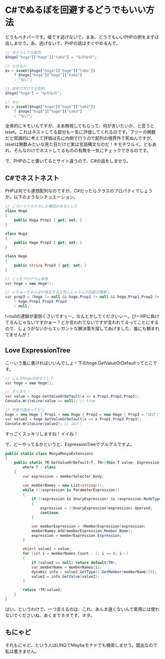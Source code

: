 # C#でぬるぽを回避するどうでもいい方法

どうもペチパーです。嘘です逃げないで。まあ、どうでもいいPHPの例をまずは出しませう。あ、逃げないで、PHPの話はすぐやめるんで。

```php
// ネストしてる配列
$hoge["huga"]["hage"]["tako"] = "なのなの";

// なのなの
$v = isset($hoge["huga"]["hage"]["tako"])
    ? $hoge["huga"]["hage"]["tako"]
    : "ない";

// 途中で欠けてる配列
$hoge["huga"] = "なのなの";

// ない
$v = isset($hoge["huga"]["hage"]["tako"])
    ? $hoge["huga"]["hage"]["tako"]
    : "ない";
```

全体的にキモいんですが、まあ無視してもらって、何が言いたいか、と言うとisset。これはネストしてる部分も一気に評価してくれるのです。フツーの関数だと常識的に考えて評価は先に内側で行うので配列の境界外で死ぬんですが、issetは関数みたいな見た目だけど実は言語構文なのだ！キモチワルイ。ともあれ、そんなわけでネストしてるものの有無を一気にチェックできるのです。

で、PHPのこと書いてるとサイト違うので、C#の話をしませう。

C#でネストネスト
---
PHPは何でも連想配列なのですが、C#だったらクラスのプロパティでしょうか。以下のようなシチュエーション。

```csharp
// こういうドカドカした構造があるとして
class Hoge
{
    public Huga Prop1 { get; set; }
}

class Huga
{
    public Hage Prop2 { get; set; }
}

class Hage
{
    public string Prop3 { get; set; }
}

// こっちプログラム本体
var hoge = new Hoge();

// とちゅーでヌルぽが発生すると死んじゃうんの回避が醜悪！
var prop3 = (hoge != null && hoge.Prop1 != null && hoge.Prop1.Prop2 != null && hoge.Prop1.Prop2.Prop3 != null)
    ? hoge.Prop1.Prop2.Prop3
    : null;
```

!=nullの連鎖が面倒くさいですぅー。なんとかしてくださいぃー。ぴーHPに負けてるんじゃないですかぁー？とか言われてないですが言われてるってことにするので、しょうがないからエレガントな解決策を探してあげました、誰にも頼まれてませんが！

Love ExpressionTree
---
こーいう風に書ければいいんでしょ！下のhoge.GetValueOrDefaultってとこです。

```csharp
// こんなHogeがあるとして
var hoge = new Hoge();

// すっきり！
var value = hoge.GetValueOrDefault(x => x.Prop1.Prop2.Prop3);
Console.WriteLine(value == null); // true

// 中身が詰まってたら
hoge = new Hoge { Prop1 = new Huga { Prop2 = new Hage { Prop3 = "ほげ！" } } };
var value2 = hoge.GetValueOrDefault(x => x.Prop1.Prop2.Prop3);
Console.WriteLine(value2); // ほげ！
```

すっごくスッキリしますね！イイね！

で、どーやってるかというと、ExpressionTreeでグルグルですよ。

```csharp
public static class MonyaMonyaExtensions
{
    public static TR GetValueOrDefault<T, TR>(this T value, Expression<Func<T, TR>> memberSelector)
        where T : class
    {
        var expression = memberSelector.Body;

        var memberNames = new List<string>();
        while (!(expression is ParameterExpression))
        {
            if ((expression is UnaryExpression) && (expression.NodeType == ExpressionType.Convert))
            {
                expression = ((UnaryExpression)expression).Operand;
                continue;
            }

            var memberExpression = (MemberExpression)expression;
            memberNames.Add(memberExpression.Member.Name);
            expression = memberExpression.Expression;
        }

        object value2 = value;
        for (int i = memberNames.Count - 1; i >= 0; i--)
        {
            if (value2 == null) return default(TR);
            var memberName = memberNames[i];
            dynamic info = value2.GetType().GetMember(memberName)[0];
            value2 = info.GetValue(value2);
        }

        return (TR)value2;
    }
}
```

はい。というわけで、一つ言えるのは、これ、あんま速くないんで実用には使わないでくださいね、あくまでネタです、ネタ。

もにゃど
---
それもにゃど、という人はLINQでMaybeモナドでも検索しませう。既出なので私は書きません。